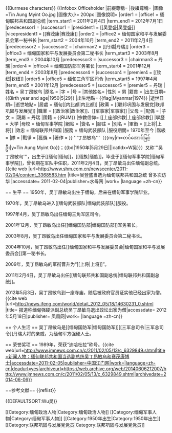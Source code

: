 {{Burmese characters}}
{{Infobox Officeholder
|前綴尊稱= 
|後綴尊稱= 
|圖像    =Tin Aung Myint Oo.jpg
|圖像大小= 200px
|圖像說明= 
|order1        = 
|office1       = 缅甸联邦共和国副总统
|term_start1   = 2011年2月4日
|term_end1     = 2012年7月1日
|predecessor1  = 
|successor1    = 
|president1     = [[吴登盛|吴登盛]]
|vicepresident1 = [[赛茂康|赛茂康]]
|order2        = 
|office2       = 缅甸国家和平与发展委员会第一秘书长
|term_start2   = 2004年10月
|term_end2     = 2011年2月4日
|predecessor2  = 
|successor2    = 
|chairman2     = [[丹瑞|丹瑞]]
|order3        = 
|office3       = 缅甸国家和平与发展委员会第二秘书长
|term_start3   = 2003年8月
|term_end3     = 2004年10月
|predecessor3  = 
|successor3    = 
|chairman3     = 丹瑞
|order4        = 
|office4       = 缅甸国防部军务署长
|term_start4   = 2001年12月
|term_end4     = 2003年8月
|predecessor4  = 
|successor4    = 
|premier4      = [[钦纽|钦纽]]
|order5        = 
|office5       = 缅甸三角军区司令
|term_start5   = 1997年4月
|term_end5     = 2001年12月
|predecessor5  = 
|successor5    = 
|premier5      = 丹瑞 
|姓名    = 吴丁昂敏乌
|原名    = 
|字      = 
|号      = 
|其他姓名= 
|性別    = 男
|籍貫    = 
|出生日期= {{Birth year and age|1950|5|29}}
|出生地點= {{flag|Myanmar|1974}}
|逝世日期= <!-- {{Death date and age|}}（死亡在前，出生在后）{{Death year and age| }} -->
|逝世地點= 
|居處    = 缅甸[[内比都|内比都]]
|政黨    = [[联邦巩固与发展党|联邦巩固与发展党]]
|職業    = [[政治家|政治家]]、[[军事家|军事家]]
|父母    = 
|配偶    = <!--{{marriage|姓名|}} -->
|子女    = 
|親屬    = 丹瑞
|國籍    = {{RUM}}
|宗教信仰= [[上座部佛教|上座部佛教]]
|學歷    = 大学
|母校    = 缅甸军事学院
|網站    = 
|簽名    = 
|腳註    =
|別名    = 
|軍銜    = [[上将|上将]]
|效忠    = 缅甸联邦共和国
|服務    = 缅甸武装部队
|服役期間= 1970年至今
|階級    = 
|隊      = 
|戰爭    = 
|獲獎    = 
|著作    = 
}}
'''丁昂敏乌'''（{{my|m=တင်အောင်မြင့်ဦး|y=Tin Aung Myint Oo}}；{{bd|1950年|5月29日|||catIdx=W吴}}）又称'''吴丁昂敏乌'''，出生于[[缅甸|缅甸]]，[[缅族|缅族]]，毕业于[[缅甸军事学院|缅甸军事学院]]，曾长期在军队中任职，2011年2月4日，吴丁昂敏乌出任缅甸副总统。<ref name=" sheep" >{{cite web |url=http://www.shm.com.cn/newscenter/2011-02/04/content_3368583.htm |title=吴登盛当选为缅甸联邦共和国总统 曾多次访华 |accessdate=  2011-02-04|publisher=水母网 |work= |language =zh-cn}}</ref>

== 生平 ==
1950年，吴丁昂敏乌出生于缅甸，后来在缅甸军事学院毕业。<ref name=" sheep" /><ref name="duck " />

1970年，吴丁昂敏乌进入[[缅甸武装部队|缅甸武装部队]]服役。<ref name="deer " /><ref name="duck " />

1997年4月，吴丁昂敏乌出任缅甸三角军区司令。<ref name=" sheep" />

2001年12月，吴丁昂敏乌出任[[缅甸国防部|缅甸国防部]]军务署长。<ref name=" sheep" /><ref name="duck " />

2003年8月，吴丁昂敏乌出任缅甸国家和平与发展委员会第二秘书长。<ref name=" sheep" /><ref name="duck " />

2004年10月，吴丁昂敏乌出任[[缅甸国家和平与发展委员会|缅甸国家和平与发展委员会]]第一秘书长。<ref name=" sheep" /><ref name="duck " />

2009年，吴丁昂敏乌的军衔晋升为“[[上将|上将]]”。<ref name="deer " />

2011年2月4日，吴丁昂敏乌出任[[缅甸联邦共和国副总统|缅甸联邦共和国副总统]]。<ref name="deer " />

2012年5月3日，吴丁昂敏乌到一座寺庙，随后被政府官员证实他已经出家为僧。<ref name="deer " >{{cite web |url=http://news.ifeng.com/world/detail_2012_05/18/14630231_0.shtml |title= 报道称缅甸强硬派副总统吴丁昂敏乌退出政坛出家为僧|accessdate= 2012年5月18日|publisher= 凤凰网|work= |language =zh-cn}}</ref>

== 个人生活 ==
吴丁昂敏乌是[[缅甸国防军|缅甸国防军]][[三军总司令|三军总司令]]丹瑞大将的亲戚，为缅甸军方强硬人士。<ref name="deer " />

== 荣誉奖项 ==
1989年，荣获“迪哈杜拉”称号。<ref name="duck ">{{cite web|url=http://www.jmnews.com.cn/c/2011/02/05/13/c_6329849.shtml|title=新闻人物：缅甸联邦共和国当选副总统吴丁昂敏乌和赛茂康博士|accessdate=2011-02-05|publisher=中国江门网|work=|language=zh-cn|deadurl=yes|archiveurl=https://web.archive.org/web/20140606212007/http://www.jmnews.com.cn/c/2011/02/05/13/c_6329849.shtml|archivedate=2014-06-06}}</ref>

==参考文献==
{{reflist}}

{{DEFAULTSORT:Wu吴}}

[[Category:缅甸政治人物|Category:缅甸政治人物]]
[[Category:缅甸军事人物|Category:缅甸军事人物]]
[[Category:1950年出生|Category:1950年出生]]
[[Category:联邦巩固与发展党党员|Category:联邦巩固与发展党党员]]